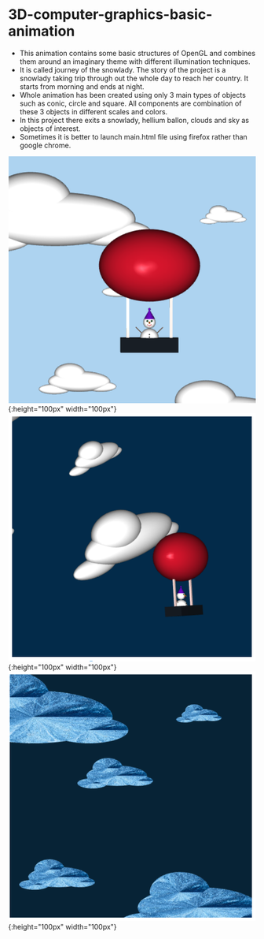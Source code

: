 # 3D-computer-graphics-basic-animation

- This animation contains some basic structures of OpenGL and combines them around an imaginary theme with different illumination techniques.
- It is called journey of the snowlady. The story of the project is a snowlady taking trip through out the whole day to reach her country. It starts from morning and ends at night.
- Whole animation has been created using only 3 main types of objects such as conic, circle and square. All components are combination of these 3 objects in different scales and colors.
- In this project there exits a snowlady, hellium ballon, clouds and sky as objects of interest. 
- Sometimes it is better to launch main.html file using firefox rather than google chrome.

![snowlady](https://github.com/mandalinadagi/3D-computer-graphics-basic-animation/blob/master/project_bundle/snowlady_image.png){:height="100px" width="100px"}
![scene1](https://github.com/mandalinadagi/3D-computer-graphics-basic-animation/blob/master/project_bundle/another_scene.png){:height="100px" width="100px"}
![scene2](https://github.com/mandalinadagi/3D-computer-graphics-basic-animation/blob/master/project_bundle/another_scene_2.png){:height="100px" width="100px"}
